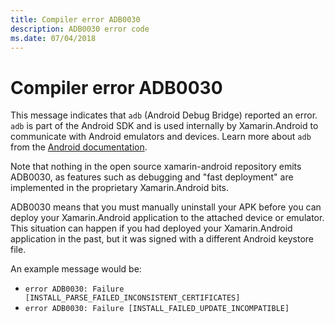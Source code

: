 ```yaml
---
title: Compiler error ADB0030
description: ADB0030 error code
ms.date: 07/04/2018
---
```

# Compiler error ADB0030

This message indicates that `adb` (Android Debug Bridge) reported an
error. `adb` is part of the Android SDK and is used internally by
Xamarin.Android to communicate with Android emulators and devices.
Learn more about `adb` from the [Android documentation][adb].

Note that nothing in the open source xamarin-android repository
emits ADB0030, as features such as debugging and "fast deployment"
are implemented in the proprietary Xamarin.Android bits.

ADB0030 means that you must manually uninstall your APK before you
can deploy your Xamarin.Android application to the attached device or
emulator. This situation can happen if you had deployed your
Xamarin.Android application in the past, but it was signed with a
different Android keystore file.

An example message would be:
- `error ADB0030: Failure [INSTALL_PARSE_FAILED_INCONSISTENT_CERTIFICATES]`
- `error ADB0030: Failure [INSTALL_FAILED_UPDATE_INCOMPATIBLE]`

[adb]: https://developer.android.com/studio/command-line/adb
